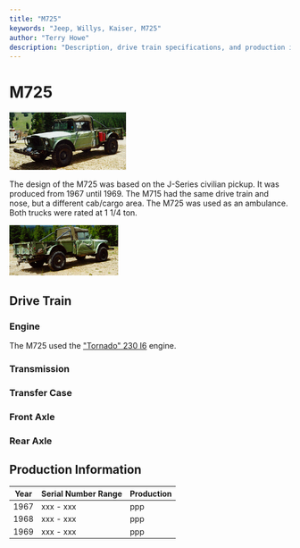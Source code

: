 ```yaml
---
title: "M725"
keywords: "Jeep, Willys, Kaiser, M725"
author: "Terry Howe"
description: "Description, drive train specifications, and production information for the Kaiser Jeep M725"
---
```

# M725

[![](../img/m715f_.jpg)](../img/m715f.jpg)

The design of the M725 was based on the J-Series civilian pickup. It was produced from 1967 until 1969.
The M715 had the same drive train and nose, but a different cab/cargo area.
The M725 was used as an ambulance.
Both trucks were rated at 1 1/4 ton.

[![](../img/m715b_.jpg)](../img/m715b.jpg)

## Drive Train

### Engine

The M725 used the ["Tornado" 230 I6](../engine/factory/tornado230.md) engine.

### Transmission

### Transfer Case

### Front Axle

### Rear Axle

## Production Information

| Year | Serial Number Range | Production |
|------|---------------------|------------|
| 1967 | xxx - xxx           | ppp        |
| 1968 | xxx - xxx           | ppp        |
| 1969 | xxx - xxx           | ppp        |